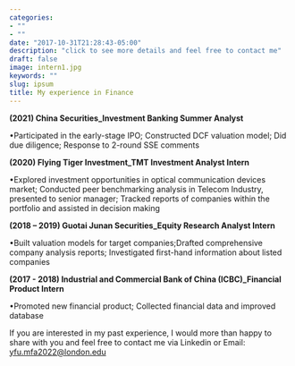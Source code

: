 ```yaml
---
categories:
- ""
- ""
date: "2017-10-31T21:28:43-05:00"
description: "click to see more details and feel free to contact me"
draft: false
image: intern1.jpg
keywords: ""
slug: ipsum
title: My experience in Finance
---
```


**(2021) China Securities_Investment Banking Summer Analyst**

•Participated in the early-stage IPO; Constructed DCF valuation model; Did due diligence; Response to 2-round SSE comments

**(2020) Flying Tiger Investment_TMT Investment Analyst Intern**

•Explored investment opportunities in optical communication devices market; Conducted peer benchmarking analysis in Telecom Industry, presented to senior manager; Tracked reports of companies within the portfolio and assisted in decision making

**(2018 – 2019) Guotai Junan Securities_Equity Research Analyst Intern**

•Built valuation models for target companies;Drafted comprehensive company analysis reports; Investigated first-hand information about listed companies

**(2017 - 2018) Industrial and Commercial Bank of China (ICBC)_Financial Product Intern**

•Promoted new financial product; Collected financial data and improved database

If you are interested in my past experience, I would more than happy to share with you and feel free to contact me via Linkedin or Email: yfu.mfa2022@london.edu
